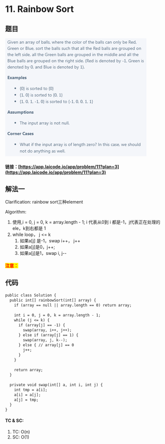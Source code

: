 # 11. Rainbow Sort

## 题目

![](<../../.gitbook/assets/image (56) (1) (1) (2).png>)

#### 链接：[https://app.laicode.io/app/problem/11?plan=3](https://app.laicode.io/app/problem/11?plan=3)

## 解法一

Clarification: rainbow sort三种element

Algorithm:&#x20;

1. 使用,i = 0, j = 0, k = array.length - 1; i 代表从0到 i 都是-1，j代表正在处理的ele，k到右都是 1
2. while loop， j <= k
   1. 如果a\[j] 是-1，swap i++， j++
   2. 如果a\[j]是0，j++;
   3. 如果a\[j]是1，swap i, j--

#### <mark style="color:red;">注意：</mark>

## 代码

```
public class Solution {
  public int[] rainbowSort(int[] array) {
    if (array == null || array.length == 0) return array;

    int i = 0, j = 0, k = array.length - 1;
    while (j <= k) {
      if (array[j] == -1) {
        swap(array, i++, j++);
      } else if (array[j] == 1) {
        swap(array, j, k--);
      } else { // array[j] == 0
        j++;
      }
    }

    return array;
  }

  private void swap(int[] a, int i, int j) {
    int tmp = a[i];
    a[i] = a[j];
    a[j] = tmp;
  }
}
```

#### TC & SC:&#x20;

1. TC: O(n)
2. SC: O(1)
